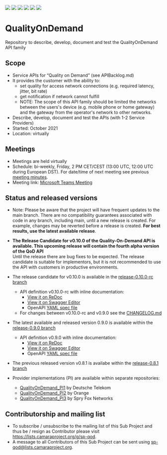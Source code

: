 <a href="https://github.com/camaraproject/QualityOnDemand/commits/" title="Last Commit"><img src="https://img.shields.io/github/last-commit/camaraproject/QualityOnDemand?style=plastic"></a>
<a href="https://github.com/camaraproject/QualityOnDemand/issues" title="Open Issues"><img src="https://img.shields.io/github/issues/camaraproject/QualityOnDemand?style=plastic"></a>
<a href="https://github.com/camaraproject/QualityOnDemand/pulls" title="Open Pull Requests"><img src="https://img.shields.io/github/issues-pr/camaraproject/QualityOnDemand?style=plastic"></a>
<a href="https://github.com/camaraproject/QualityOnDemand/graphs/contributors" title="Contributors"><img src="https://img.shields.io/github/contributors/camaraproject/QualityOnDemand?style=plastic"></a>
<a href="https://github.com/camaraproject/QualityOnDemand" title="Repo Size"><img src="https://img.shields.io/github/repo-size/camaraproject/QualityOnDemand?style=plastic"></a>
<a href="https://github.com/camaraproject/QualityOnDemand/blob/main/documentation/LICENSE.APACHE2.0" title="License"><img src="https://img.shields.io/badge/License-Apache%202.0-green.svg?style=plastic"></a>

# QualityOnDemand
Repository to describe, develop, document and test the QualityOnDemand API family

## Scope

* Service APIs for “Quality on Demand” (see APIBacklog.md)
* It provides the customer with the ability to:  
  * set quality for access network connections (e.g. required latency, jitter, bit rate)  
  * get notification if network cannot fulfill  
  * NOTE: The scope of this API family should be limited the networks between the users's device (e.g. mobile phone or home gateway) and the gateway from the operator's network to other networks.
* Describe, develop, document and test the APIs (with 1-2 Service Providers)  
* Started: October 2021
* Location: virtually  

## Meetings
* Meetings are held virtually
* Schedule: bi-weekly, Friday, 2 PM CET/CEST (13:00 UTC, 12:00 UTC during European DST). For date/time of next meeting see previous [meeting minutes](https://github.com/camaraproject/QualityOnDemand/tree/main/documentation/MeetingMinutes).
* Meeting link: <a href="https://teams.microsoft.com/l/meetup-join/19%3ameeting_MGM3YTBjYWYtNGVmNy00Mjk1LWJhMTktZjI1M2NjNzg2ZDFh%40thread.v2/0?context=%7b%22Tid%22%3a%22bde4dffc-4b60-4cf6-8b04-a5eeb25f5c4f%22%2c%22Oid%22%3a%2237ff36be-0e4d-42c3-ac06-7b904f0f6b24%22%7d">Microsoft Teams Meeting</a> 

## Status and released versions
* Note: Please be aware that the project will have frequent updates to the main branch. There are no compatibility guarantees associated with code in any branch, including main, until a new release is created. For example, changes may be reverted before a release is created. **For best results, use the latest available release**.

* **The Release Candidate for v0.10.0 of the Quality-On-Demand API is available. This upcoming release will contain the fourth alpha version of the QoD API**<br>Until the release there are bug fixes to be expected. The release candidate is suitable for implementors, but it is not recommended to use the API with customers in productive environments.
* The release candidate for v0.10.0 is available in the [release-0.10.0-rc branch](https://github.com/camaraproject/QualityOnDemand/tree/release-0.10.0-rc)
  - API definition v0.10.0-rc with inline documentation:
    - [View it on ReDoc](https://redocly.github.io/redoc/?url=https://raw.githubusercontent.com/camaraproject/QualityOnDemand/release-0.10.0-rc/code/API_definitions/qod-api.yaml&nocors)
    - [View it on Swagger Editor](https://editor.swagger.io/?url=https://raw.githubusercontent.com/camaraproject/QualityOnDemand/release-0.10.0-rc/code/API_definitions/qod-api.yaml)
    - OpenAPI [YAML spec file](https://github.com/camaraproject/QualityOnDemand/blob/release-0.10.0-rc/code/API_definitions/qod-api.yaml)
  - For changes between v0.10.0-rc and v0.9.0 see the [CHANGELOG.md](https://github.com/camaraproject/QualityOnDemand/blob/main/CHANGELOG.md)

* The latest available and released version 0.9.0 is available within the [release-0.9.0 branch](https://github.com/camaraproject/QualityOnDemand/tree/release-0.9.0)
  - API definition v0.9.0 with inline documentation:
    - [View it on ReDoc](https://redocly.github.io/redoc/?url=https://raw.githubusercontent.com/camaraproject/QualityOnDemand/release-0.9.0/code/API_definitions/qod-api.yaml&nocors)
    - [View it on Swagger Editor](https://editor.swagger.io/?url=https://raw.githubusercontent.com/camaraproject/QualityOnDemand/release-0.9.0/code/API_definitions/qod-api.yaml)
    - OpenAPI [YAML spec file](https://github.com/camaraproject/QualityOnDemand/blob/release-0.9.0/code/API_definitions/qod-api.yaml)
   
* The previous released version v0.8.1 is availabe within the [release-0.8.1 branch](https://github.com/camaraproject/QualityOnDemand/tree/release-0.8.1)

* Provider implementations (PI) are available within separate repositories:
  * [QualityOnDemand_PI1](https://github.com/camaraproject/QualityOnDemand_PI1) by Deutsche Telekom
  * [QualityOnDemand_PI2](https://github.com/camaraproject/QualityOnDemand_PI2) by Orange
  * [QualityOnDemand_PI3](https://github.com/camaraproject/QualityOnDemand_PI3) by Spry Fox Networks

## Contributorship and mailing list
* To subscribe / unsubscribe to the mailing list of this Sub Project and thus be / resign as Contributor please visit <https://lists.camaraproject.org/g/sp-qod>.
* A message to all Contributors of this Sub Project can be sent using <sp-qod@lists.camaraproject.org>.
